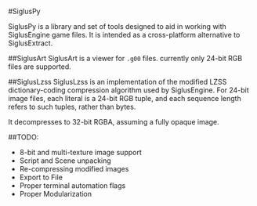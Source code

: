 #SiglusPy

SiglusPy is a library and set of tools designed to aid in working with SiglusEngine game files.
It is intended as a cross-platform alternative to SiglusExtract.

##SiglusArt
SiglusArt is a viewer for `.g00` files. currently only 24-bit RGB files are supported.

##SiglusLzss
SiglusLzss is an implementation of the modified LZSS dictionary-coding compression algorithm used by SiglusEngine.
For 24-bit image files, each literal is a 24-bit RGB tuple, and each sequence length refers to such tuples, rather than bytes.

It decompresses to 32-bit RGBA, assuming a fully opaque image.

##TODO:
* 8-bit and multi-texture image support
* Script and Scene unpacking
* Re-compressing modified images
* Export to File
* Proper terminal automation flags
* Proper Modularization
